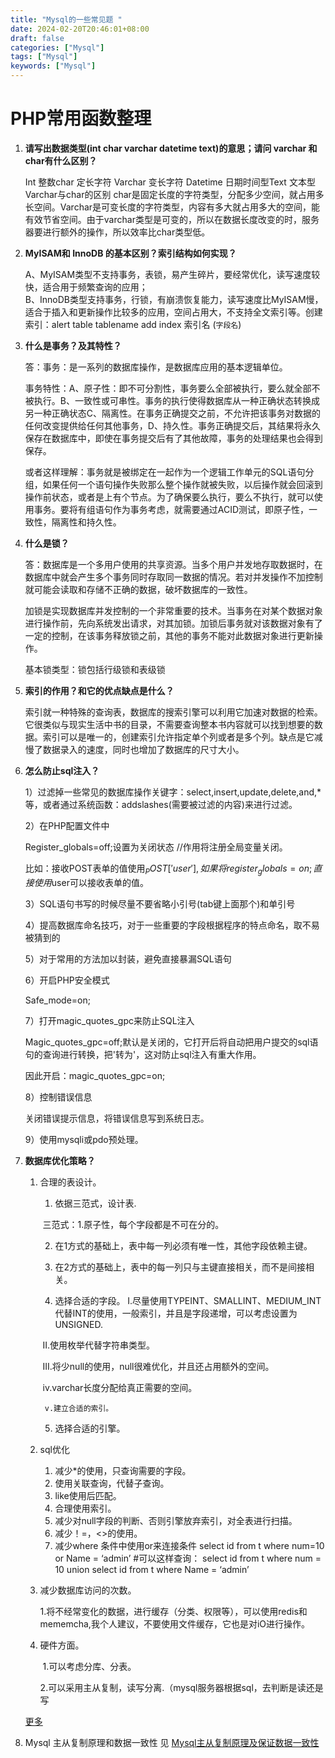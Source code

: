 ```yaml
---
title: "Mysql的一些常见题 "
date: 2024-02-20T20:46:01+08:00
draft: false
categories: ["Mysql"]
tags: ["Mysql"]
keywords: ["Mysql"]
---
```



# PHP常用函数整理

1. **请写出数据类型(int char varchar datetime text)的意思；请问 varchar 和 char有什么区别？**
   
   Int 整数char 定长字符 Varchar 变长字符 Datetime 日期时间型Text 文本型 Varchar与char的区别 char是固定长度的字符类型，分配多少空间，就占用多长空间。Varchar是可变长度的字符类型，内容有多大就占用多大的空间，能有效节省空间。由于varchar类型是可变的，所以在数据长度改变的时，服务器要进行额外的操作，所以效率比char类型低。

2. **MyISAM和 InnoDB 的基本区别？索引结构如何实现？**
   
   A、MyISAM类型不支持事务，表锁，易产生碎片，要经常优化，读写速度较快，适合用于频繁查询的应用；  
   B、InnoDB类型支持事务，行锁，有崩溃恢复能力，读写速度比MyISAM慢，适合于插入和更新操作比较多的应用，空间占用大，不支持全文索引等。创建索引：alert table tablename add index 索引名 (`字段名`)

3.  **什么是事务？及其特性？**
    
    答：事务：是一系列的数据库操作，是数据库应用的基本逻辑单位。

    事务特性：A、原子性：即不可分割性，事务要么全部被执行，要么就全部不被执行。B、一致性或可串性。事务的执行使得数据库从一种正确状态转换成另一种正确状态C、隔离性。在事务正确提交之前，不允许把该事务对数据的任何改变提供给任何其他事务，D、持久性。事务正确提交后，其结果将永久保存在数据库中，即使在事务提交后有了其他故障，事务的处理结果也会得到保存。

    或者这样理解：事务就是被绑定在一起作为一个逻辑工作单元的SQL语句分组，如果任何一个语句操作失败那么整个操作就被失败，以后操作就会回滚到操作前状态，或者是上有个节点。为了确保要么执行，要么不执行，就可以使用事务。要将有组语句作为事务考虑，就需要通过ACID测试，即原子性，一致性，隔离性和持久性。

4.  **什么是锁？**
    
    答：数据库是一个多用户使用的共享资源。当多个用户并发地存取数据时，在数据库中就会产生多个事务同时存取同一数据的情况。若对并发操作不加控制就可能会读取和存储不正确的数据，破坏数据库的一致性。

    加锁是实现数据库并发控制的一个非常重要的技术。当事务在对某个数据对象进行操作前，先向系统发出请求，对其加锁。加锁后事务就对该数据对象有了一定的控制，在该事务释放锁之前，其他的事务不能对此数据对象进行更新操作。

    基本锁类型：锁包括行级锁和表级锁

5.  **索引的作用？和它的优点缺点是什么？**
    
    索引就一种特殊的查询表，数据库的搜索引擎可以利用它加速对数据的检索。它很类似与现实生活中书的目录，不需要查询整本书内容就可以找到想要的数据。索引可以是唯一的，创建索引允许指定单个列或者是多个列。缺点是它减慢了数据录入的速度，同时也增加了数据库的尺寸大小。

6.  **怎么防止sql注入？**
    
    1）过滤掉一些常见的数据库操作关键字：select,insert,update,delete,and,*等，或者通过系统函数：addslashes(需要被过滤的内容)来进行过滤。

    2）在PHP配置文件中

    Register_globals=off;设置为关闭状态 //作用将注册全局变量关闭。

    比如：接收POST表单的值使用$_POST['user'],如果将register_globals=on;直接使用$user可以接收表单的值。

    3）SQL语句书写的时候尽量不要省略小引号(tab键上面那个)和单引号

    4）提高数据库命名技巧，对于一些重要的字段根据程序的特点命名，取不易被猜到的

    5）对于常用的方法加以封装，避免直接暴漏SQL语句

    6）开启PHP安全模式

    Safe_mode=on;

    7）打开magic_quotes_gpc来防止SQL注入

    Magic_quotes_gpc=off;默认是关闭的，它打开后将自动把用户提交的sql语句的查询进行转换，把'转为\'，这对防止sql注入有重大作用。

    因此开启：magic_quotes_gpc=on;

    8）控制错误信息

    关闭错误提示信息，将错误信息写到系统日志。

    9）使用mysqli或pdo预处理。


7.  **数据库优化策略？**
    
    1. 合理的表设计。

        1. 依据三范式，设计表.

        ​   三范式：1.原子性，每个字段都是不可在分的。

        2. 在1方式的基础上，表中每一列必须有唯一性，其他字段依赖主键。

        3. 在2方式的基础上，表中的每一列只与主键直接相关，而不是间接相关。

        4. 选择合适的字段。
            I.尽量使用TYPEINT、SMALLINT、MEDIUM_INT代替INT的使用，一般索引，并且是字段递增，可以考虑设置为UNSIGNED.

        ​   II.使用枚举代替字符串类型。

        ​   III.将少null的使用，null很难优化，并且还占用额外的空间。

        ​   iv.varchar长度分配给真正需要的空间。

            v.建立合适的索引。

        5. 选择合适的引擎。

    2. sql优化

        1. 减少*的使用，只查询需要的字段。
        2. 使用关联查询，代替子查询。
        3. like使用后匹配。
        4. 合理使用索引。
        5. 减少对null字段的判断、否则引擎放弃索引，对全表进行扫描。
        6. 减少！=，<>的使用。
        7. 减少where 条件中使用or来连接条件
            select id from t where num=10 or Name = ‘admin’ #可以这样查询： select id from t where num = 10 union select id from t where Name = ‘admin’
    3. 减少数据库访问的次数。

        1.将不经常变化的数据，进行缓存（分类、权限等），可以使用redis和mememcha,我个人建议，不要使用文件缓存，它也是对iO进行操作。

    4. 硬件方面。

        ​ 1.可以考虑分库、分表。

        ​ 2.可以采用主从复制，读写分离.（mysql服务器根据sql，去判断是读还是写

    [更多](​MySQL优化常用方法.md)

8. Mysql 主从复制原理和数据一致性
    见 [Mysql主从复制原理及保证数据一致性](Mysql主从复制原理及保证数据一致性.md​)


